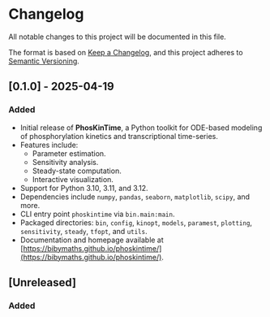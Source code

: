 # Changelog

All notable changes to this project will be documented in this file.

The format is based on [Keep a Changelog](https://keepachangelog.com/en/1.0.0/), and this project adheres to [Semantic Versioning](https://semver.org/spec/v2.0.0.html).

## [0.1.0] - 2025-04-19
### Added
- Initial release of **PhosKinTime**, a Python toolkit for ODE-based modeling of phosphorylation kinetics and transcriptional time-series.
- Features include:
  - Parameter estimation.
  - Sensitivity analysis.
  - Steady-state computation.
  - Interactive visualization.
- Support for Python 3.10, 3.11, and 3.12.
- Dependencies include `numpy`, `pandas`, `seaborn`, `matplotlib`, `scipy`, and more.
- CLI entry point `phoskintime` via `bin.main:main`.
- Packaged directories: `bin`, `config`, `kinopt`, `models`, `paramest`, `plotting`, `sensitivity`, `steady`, `tfopt`, and `utils`.
- Documentation and homepage available at [https://bibymaths.github.io/phoskintime/](https://bibymaths.github.io/phoskintime/). 
   
## [Unreleased] 
### Added
